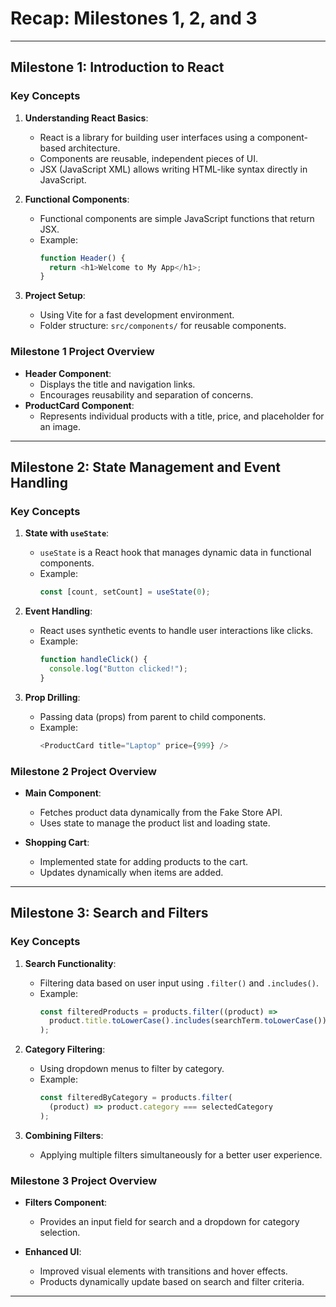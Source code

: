 # **Recap: Milestones 1, 2, and 3**

---

## **Milestone 1: Introduction to React**

### **Key Concepts**

1. **Understanding React Basics**:

   - React is a library for building user interfaces using a component-based architecture.
   - Components are reusable, independent pieces of UI.
   - JSX (JavaScript XML) allows writing HTML-like syntax directly in JavaScript.

2. **Functional Components**:

   - Functional components are simple JavaScript functions that return JSX.
   - Example:
     ```javascript
     function Header() {
       return <h1>Welcome to My App</h1>;
     }
     ```

3. **Project Setup**:
   - Using Vite for a fast development environment.
   - Folder structure: `src/components/` for reusable components.

### **Milestone 1 Project Overview**

- **Header Component**:
  - Displays the title and navigation links.
  - Encourages reusability and separation of concerns.
- **ProductCard Component**:
  - Represents individual products with a title, price, and placeholder for an image.

---

## **Milestone 2: State Management and Event Handling**

### **Key Concepts**

1. **State with `useState`**:

   - `useState` is a React hook that manages dynamic data in functional components.
   - Example:
     ```javascript
     const [count, setCount] = useState(0);
     ```

2. **Event Handling**:

   - React uses synthetic events to handle user interactions like clicks.
   - Example:
     ```javascript
     function handleClick() {
       console.log("Button clicked!");
     }
     ```

3. **Prop Drilling**:
   - Passing data (props) from parent to child components.
   - Example:
     ```javascript
     <ProductCard title="Laptop" price={999} />
     ```

### **Milestone 2 Project Overview**

- **Main Component**:

  - Fetches product data dynamically from the Fake Store API.
  - Uses state to manage the product list and loading state.

- **Shopping Cart**:
  - Implemented state for adding products to the cart.
  - Updates dynamically when items are added.

---

## **Milestone 3: Search and Filters**

### **Key Concepts**

1. **Search Functionality**:

   - Filtering data based on user input using `.filter()` and `.includes()`.
   - Example:
     ```javascript
     const filteredProducts = products.filter((product) =>
       product.title.toLowerCase().includes(searchTerm.toLowerCase())
     );
     ```

2. **Category Filtering**:

   - Using dropdown menus to filter by category.
   - Example:
     ```javascript
     const filteredByCategory = products.filter(
       (product) => product.category === selectedCategory
     );
     ```

3. **Combining Filters**:
   - Applying multiple filters simultaneously for a better user experience.

### **Milestone 3 Project Overview**

- **Filters Component**:

  - Provides an input field for search and a dropdown for category selection.

- **Enhanced UI**:
  - Improved visual elements with transitions and hover effects.
  - Products dynamically update based on search and filter criteria.

---
